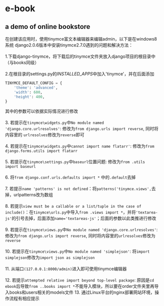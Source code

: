 # e-book
**a demo of online bookstore**
---------------------------------
在创建该应用时，使用tinymce富文本编辑器来编辑admin，以下是在windows8系统 django2.0.6版本中安装tinymce2.7.0遇到的问题和解决方法：
<br><br>
1.下载django-tinymce，将下载后的tinymce文件夹放入django项目的根目录中（与books同级）<br> <br>
2.在根目录的settings.py的*INSTALLED_APPS*中加入'tinymce'，并在后面添加
```python
TINYMCE_DEFAULT_CONFIG = {
    'theme': 'advanced',
    'width': 600,
    'height': 400,
}
```
其中的参数可以依据实际情况进行修改<br><br>
3. 若提示在`tinymce\widgets.py`中`No module named 'django.core.urlresolves'`: 修改为`from django.urls import reverse`, 同时将内容里的 `urlresolves`修改为`reverse`即可<br><br>
4. 若提示在`tinymce\widgets.py`中`cannot import name flatarr'`: 修改为`from django.forms.utils import flatarr`<br><br>
5. 若提示在`tinymce\settings.py`中`baseurl`位置问题: 修改为`from .utils import baseurl`<br><br>
6. 将`from django.conf.urls.defaults import *` 中的`.default`去掉<br><br>
7. 若提示`name 'patterns' is not defined`：将`patterns('tinymce.views',`去掉，urlpatterns改为数组<br><br>
8. 若提示`view must be a callable or a list/tuple in the case of include()`：在`tinymce\urls.py`中导入`from .views import *`，并将`'textarea-js'`的引号去掉，后面添加`name='textareas-js'`；后面的参数以此类推进行修改<br><br>
9. 若提示在`tinymce\views.py`中`No module named 'django.core.urlresolves'`: 修改为`from django.urls import reverse`, 同时将内容里的`urlresolves`修改为`reverse`<br><br>
10. 若提示在`tinymce\views.py`中`No module named 'simplejson'`: 将`import simplejson`修改为`import json as simplejson`<br><br>
11. 从端口`(127.0.0.1:8000/admin)`进入即可使用tinymce编辑器<br><br>
12. 若提示`attempted relative import beyond top-level package`: 原因是`cd ebook`后导致`from ..books import *`不能导入模块，所以要在order文件夹里再导入books和users相关的models文件
13. 通过Linux平台的nginx部署网站环境，操作流程有相应提示
